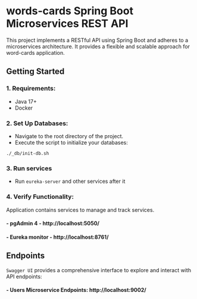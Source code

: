 # words-cards Spring Boot Microservices REST API

This project implements a RESTful API using Spring Boot and adheres to a microservices architecture. It provides a flexible and scalable approach for word-cards application.

## Getting Started

### 1. Requirements:
- Java 17+
- Docker

### 2. Set Up Databases:
- Navigate to the root directory of the project.
- Execute the script to initialize your databases:
```shell
./_db/init-db.sh
```

### 3. Run services
- Run `eureka-server` and other services after it

### 4. Verify Functionality:
Application contains services to manage and track services.
#### - pgAdmin 4 - http://localhost:5050/
#### - Eureka monitor - http://localhost:8761/

## Endpoints

 `Swagger UI` provides a comprehensive interface to explore and interact with API endpoints:

#### - Users Microservice Endpoints: http://localhost:9002/